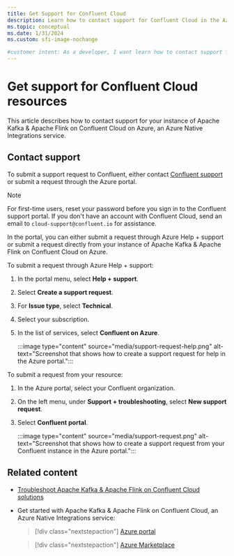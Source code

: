 ```yaml
---
title: Get Support for Confluent Cloud
description: Learn how to contact support for Confluent Cloud in the Azure portal.
ms.topic: conceptual
ms.date: 1/31/2024
ms.custom: sfi-image-nochange

#customer intent: As a developer, I want learn how to contact support for Apache Kafka & Apache Flink on Confluent Cloud so that I can get help with a problem.
---
```


# Get support for Confluent Cloud resources

This article describes how to contact support for your instance of Apache Kafka & Apache Flink on Confluent Cloud on Azure, an Azure Native Integrations service.

## Contact support

To submit a support request to Confluent, either contact [Confluent support](https://support.confluent.io) or submit a request through the Azure portal.

> [!NOTE]
> For first-time users, reset your password before you sign in to the Confluent support portal. If you don't have an account with Confluent Cloud, send an email to `cloud-support@confluent.io` for assistance.

In the portal, you can either submit a request through Azure Help + support or submit a request directly from your instance of Apache Kafka & Apache Flink on Confluent Cloud on Azure.

To submit a request through Azure Help + support:

1. In the portal menu, select **Help + support**.
1. Select **Create a support request**.
1. For **Issue type**, select **Technical**.
1. Select your subscription.
1. In the list of services, select **Confluent on Azure**.

    :::image type="content" source="media/support-request-help.png" alt-text="Screenshot that shows how to create a support request for help in the Azure portal.":::

To submit a request from your resource:

1. In the Azure portal, select your Confluent organization.
1. On the left menu, under **Support + troubleshooting**, select **New support request**.
1. Select **Confluent portal**.

    :::image type="content" source="media/support-request.png" alt-text="Screenshot that shows how to create a support request from your Confluent instance in the Azure portal.":::

## Related content

- [Troubleshoot Apache Kafka & Apache Flink on Confluent Cloud solutions](troubleshoot.md)
- Get started with Apache Kafka & Apache Flink on Confluent Cloud, an Azure Native Integrations service:

    > [!div class="nextstepaction"]
    > [Azure portal](https://portal.azure.com/#view/HubsExtension/BrowseResource/resourceType/Microsoft.Confluent%2Forganizations)

    > [!div class="nextstepaction"]
    > [Azure Marketplace](https://azuremarketplace.microsoft.com/marketplace/apps/confluentinc.confluent-cloud-azure-prod?tab=Overview)
